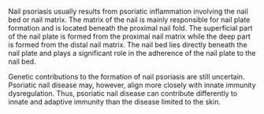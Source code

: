 Nail psoriasis usually results from psoriatic inflammation involving the nail bed or nail matrix. The matrix of the nail is mainly responsible for nail plate formation and is located beneath the proximal nail fold. The superficial part of the nail plate is formed from the proximal nail matrix while the deep part is formed from the distal nail matrix. The nail bed lies directly beneath the nail plate and plays a significant role in the adherence of the nail plate to the nail bed.

Genetic contributions to the formation of nail psoriasis are still uncertain. Psoriatic nail disease may, however, align more closely with innate immunity dysregulation. Thus, psoriatic nail disease can contribute differently to innate and adaptive immunity than the disease limited to the skin.